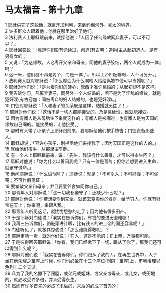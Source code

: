 # 马太福音 - 第十九章
  
 1 耶稣讲完了这些话，就离开加利利，来到约但河外，犹太的境界。  
 2 许多群众人跟着他；他就在那里治好了他们。  
 3 法利赛人上耶稣跟前来，试探他说：「人因了任何缘故离弃妻子，可以不可以？」  
 4 耶稣回答说：「难道你们没有诵读过，创造(有古卷：造物)主从起初造人，是有男有女的；  
 5 又说：『为这缘故，人必离开父亲和母亲，同他的妻子胶结，两个人就成为一体』吗？  
 6 这一来，他们就不再是两个，而是一体了。所以上帝所配耦的，人不可分开。」  
 7 法利赛人就对耶稣说：「那么摩西为什么嘱咐人给给离婚书便可以离婚呢？」  
 8 耶稣对他们说：「是为着你们的硬心，摩西才准许离婚的；从起初却不是这样。  
 9 我告诉你们，凡离弃妻子，同另外一个人结婚的，若不是为了淫乱的缘故，就是犯奸淫(有古卷加：同被离弃的妇人结婚的，也是犯奸淫)。」  
 10 门徒对耶稣说：「人和妻子的关系既是这样，结婚就无益了！」  
 11 耶稣对他们说：「这话不是一切人都能接受的，乃是赐给谁，谁就能接受。  
 12 因为有阉人是从母胎生下来就这样的；有阉人是被阉的；也有阉人是为天国的缘故自己阉的。能接受的，让他接受。」  
 13 那时有人带了小孩子上耶稣跟前来，要耶稣给他们按手祷告；门徒责备那些人。  
 14 耶稣却说：「容许小孩子，别拦阻他们来找我了；因为天国正是这样的人的。」  
 15 就给他们按手，从那里往前走。  
 16 有一个人上耶稣跟前来，说：「先生，我该行什么善事，才可以得永生阿？」  
 17 耶稣对他说：「你为什么以善问我呢？只有一位是善的；但你若想要进入生命，就该守诫命。」  
 18 他问耶稣说：「什么诫命阿？」耶稣说：就是：「不可杀人；不可奸淫；不可偷窃；不可作假见证；  
 19 要孝敬父亲和母亲；并且要爱邻舍如同你自己。」  
 20 那青年人对耶稣说：「这一切我都遵守了；还缺少什么呢？」  
 21 耶稣对他说：「你若想要作到完全，就该去变卖你的资财，给予穷人，你就有财宝在天上；你来吧，来跟从我。」  
 22 那青年人听见这话，就忧忧愁愁的走了；因为他有很多田产。  
 23 于是耶稣对门徒说：「我实在告诉你们，有钱的要进天国难哪！  
 24 我再三告诉你们，骆驼穿进针眼，比有钱人的进上帝的国还容易呢！」  
 25 门徒听见了，就极其惊骇说：「那么谁能得救呢」？  
 26 耶稣定睛一看，就对他们说：「在人，这是不能的；在上帝，万事都可能。」  
 27 于是彼得回答耶稣说：「你看，我们已经撇下了一切，跟从了你了，那我们还可以得到什么呢？」  
 28 耶稣对他们说：「我实在告诉你们，你们跟从了我的人，在再生世界中，人子坐在他荣耀之宝座上时候，你们也必坐在十二个座位(同词：宝座)上，审判治理以色列十二个支派。  
 29 凡为了我的名撇下了房屋，或弟兄或姐妹，或父亲或母亲，或儿女，或田地的，就必收受许多倍，并承受得永生。  
 30 然而有许多首先的必成了末后的，末后的必成了首先的！